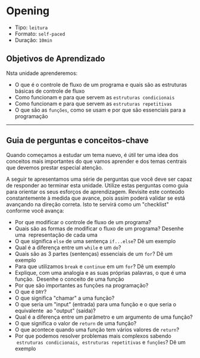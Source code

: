 # Opening

* Tipo: `leitura`
* Formato: `self-paced`
* Duração: `10min`

## Objetivos de Aprendizado

Nsta unidade aprenderemos:

* O que é o controle de fluxo de um programa e quais são as estruturas básicas
  de controle de fluxo
* Como funcionam e para que servem as `estruturas condicionais`
* Como funcionam e para que servem as `estruturas repetitivas`
* O que são as `funções`, como se usam e por que são essenciais para a programação
  

***

## Guia de perguntas e conceitos-chave

Quando começamos a estudar um tema nuevo, é útil ter uma idea dos
conceitos mais importantes do que vamos aprender e dos temas centrais
que devemos prestar especial atenção.

A seguir te apresentamos uma série de perguntas que você deve ser capaz de
responder ao terminar esta unidade. Utilize estas perguntas como guia para
orientar os seus esforços de aprendizagem. Revisite este conteúdo constantemente à medida
que avance, pois assim poderá validar se está avançando na direção correta. Isto te
servirá como um "checklist" conforme você avança:

* Por que modificar o controle de fluxo de um programa?
* Quais são as formas de modificar o fluxo de um programa? Desenhe uma
  representação de cada uma
* O que significa `else` de uma sentença `if...else`? Dê um exemplo
* Qual é a diferença entre um `while` e um `do`?
* Quais são as 3 partes (sentenças) essenciais de um `for`? Dê um exemplo
* Para que utilizamos `break` e `continue` em um `for`? Dê um exemplo
* Explique, com uma analogia e as suas próprias palavras, o que é uma função.
  Desenhe o conceito de uma função
* Por que são importantes as funções na programação?
* O que é `DRY`?
* O que significa "chamar" a uma função?
* O que seria um "input" (entrada) para uma função e o que seria o equivalente
  ao "output" (saída)?
* Qual é a diferença entre um parâmetro e um argumento de uma função?
* O que significa o valor de `return` de uma função?
* O que acontece quando uma função tem vários valores de `return`?
* Por que podemos resolver problemas mais complexos sabendo
  `estruturas condicionais`,  `estruturas repetitivas` e `funções`? Dê um exemplo
